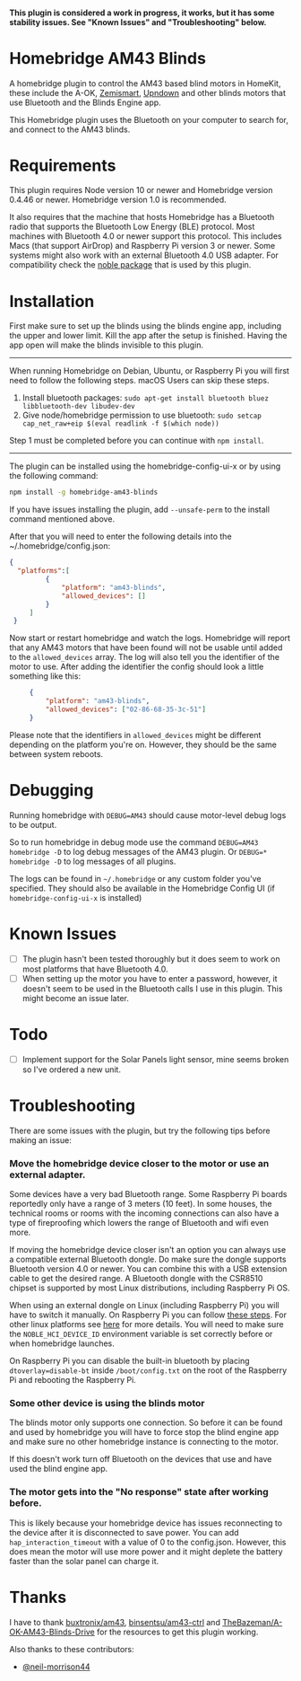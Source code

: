 #### This plugin is considered a work in progress, it works, but it has some stability issues. See "Known Issues" and "Troubleshooting" below.

# Homebridge AM43 Blinds

A homebridge plugin to control the AM43 based blind motors in HomeKit, these include the A-OK, [Zemismart](https://www.zemismart.com/products/diy-motorized-your-tranditional-roll-shade-which-with-bean-or-cord-chain-smart-home-automation-support-app-timer-remote-control), [Upndown](https://upndown.nl) and other blinds motors that use Bluetooth and the Blinds Engine app.

This Homebridge plugin uses the Bluetooth on your computer to search for, and connect to the AM43 blinds.

# Requirements

This plugin requires Node version 10 or newer and Homebridge version 0.4.46 or newer. Homebridge version 1.0 is recommended.

It also requires that the machine that hosts Homebridge has a Bluetooth radio that supports the Bluetooth Low Energy (BLE) protocol. Most machines with Bluetooth 4.0 or newer support this protocol. This includes Macs (that support AirDrop) and Raspberry Pi version 3 or newer. Some systems might also work with an external Bluetooth 4.0 USB adapter. For compatibility check the [noble package](https://github.com/abandonware/noble) that is used by this plugin.

# Installation

First make sure to set up the blinds using the blinds engine app, including the upper and lower limit. Kill the app after the setup is finished. Having the app open will make the blinds invisible to this plugin.

---

When running Homebridge on Debian, Ubuntu, or Raspberry Pi you will first need to follow the following steps. macOS Users can skip these steps.

1. Install bluetooth packages:
   `sudo apt-get install bluetooth bluez libbluetooth-dev libudev-dev`
2. Give node/homebridge permission to use bluetooth:
   `sudo setcap cap_net_raw+eip $(eval readlink -f $(which node))`

Step 1 must be completed before you can continue with `npm install`.

---

The plugin can be installed using the homebridge-config-ui-x or by using the following command:

```bash
npm install -g homebridge-am43-blinds
```
If you have issues installing the plugin, add `--unsafe-perm` to the install command mentioned above.

After that you will need to enter the following details into the ~/.homebridge/config.json:

```JSON
{
  "platforms":[
         {
             "platform": "am43-blinds",
             "allowed_devices": []
         }
     ]
 }
```

Now start or restart homebridge and watch the logs. Homebridge will report that any AM43 motors that have been found will not be usable until added to the `allowed_devices` array. The log will also tell you the identifier of the motor to use. After adding the identifier the config should look a little something like this:

```JSON
     {
         "platform": "am43-blinds",
         "allowed_devices": ["02-86-68-35-3c-51"]
     }
```

Please note that the identifiers in `allowed_devices` might be different depending on the platform you're on. However, they should be the same between system reboots.

# Debugging

Running homebridge with `DEBUG=AM43` should cause motor-level debug logs to be output. 

So to run homebridge in debug mode use the command `DEBUG=AM43 homebridge -D` to log debug messages of the AM43 plugin. Or `DEBUG=* homebridge -D` to log messages of all plugins. 

The logs can be found in `~/.homebridge` or any custom folder you've specified. They should also be available in the Homebridge Config UI (if `homebridge-config-ui-x` is installed)

# Known Issues

- [ ] The plugin hasn't been tested thoroughly but it does seem to work on most platforms that have Bluetooth 4.0.
- [ ] When setting up the motor you have to enter a password, however, it doesn't seem to be used in the Bluetooth calls I use in this plugin. This might become an issue later.

# Todo

- [ ] Implement support for the Solar Panels light sensor, mine seems broken so I've ordered a new unit.

# Troubleshooting

There are some issues with the plugin, but try the following tips before making an issue: 

### Move the homebridge device closer to the motor or use an external adapter. 
Some devices have a very bad Bluetooth range. Some Raspberry Pi boards reportedly only have a range of 3 meters (10 feet). In some houses, the technical rooms or rooms with the incoming connections can also have a type of fireproofing which lowers the range of Bluetooth and wifi even more. 

If moving the homebridge device closer isn't an option you can always use a compatible external Bluetooth dongle. Do make sure the dongle supports Bluetooth version 4.0 or newer. You can combine this with a USB extension cable to get the desired range. A Bluetooth dongle with the CSR8510 chipset is supported by most Linux distributions, including Raspberry Pi OS. 

When using an external dongle on Linux (including Raspberry Pi) you will have to switch it manually. On Raspberry Pi you can follow [these steps](https://github.com/renssies/homebridge-am43-blinds/issues/16#issuecomment-716185901). For other linux platforms see [here](https://github.com/abandonware/noble#multiple-adapters-linux-specific) for more details. You will need to make sure the `NOBLE_HCI_DEVICE_ID` environment variable is set correctly before or when homebridge launches.

On Raspberry Pi you can disable the built-in bluetooth by placing `dtoverlay=disable-bt` inside `/boot/config.txt` on the root of the Raspberry Pi and rebooting the Raspberry Pi.

### Some other device is using the blinds motor
The blinds motor only supports one connection. So before it can be found and used by homebridge you will have to force stop the blind engine app and make sure no other homebridge instance is connecting to the motor. 

If this doesn't work turn off Bluetooth on the devices that use and have used the blind engine app.

### The motor gets into the "No response" state after working before. 

This is likely because your homebridge device has issues reconnecting to the device after it is disconnected to save power. You can add `hap_interaction_timeout` with a value of 0 to the config.json. However, this does mean the motor will use more power and it might deplete the battery faster than the solar panel can charge it.

# Thanks

I have to thank [buxtronix/am43](https://github.com/buxtronix/am43), [binsentsu/am43-ctrl](https://github.com/binsentsu/am43-ctrl/) and [TheBazeman/A-OK-AM43-Blinds-Drive](https://github.com/TheBazeman/A-OK-AM43-Blinds-Drive) for the resources to get this plugin working.

Also thanks to these contributors:
- [@neil-morrison44](https://github.com/neil-morrison44)
